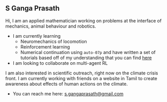 ## S Ganga Prasath

Hi, I am an applied mathematician working on problems at the interface of mechanics, animal behaviour and robotics.

* I am currently learning
	* Neuromechanics of locomotion
	* Reinforcement learning
	* Numerical continuation using `auto-07p` and have written a set of tutorials based off of my understanding that you can find [here](https://sgangaprasath.github.io/elastInstab)
* I am looking to collaborate on multi-agent RL

I am also interested in scientific outreach, right now on the climate crisis front. I am currently working with friends on a website in Tamil to create awareness about effects of human actions on the climate.

* You can reach me here: <s.gangaprasath@gmail.com>
